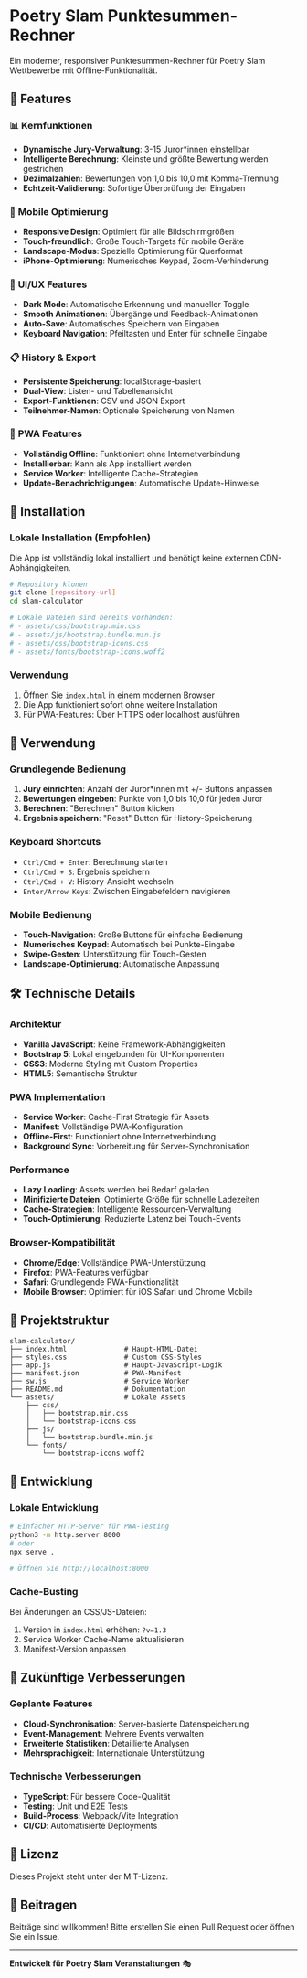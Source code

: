 # Poetry Slam Punktesummen-Rechner

Ein moderner, responsiver Punktesummen-Rechner für Poetry Slam Wettbewerbe mit Offline-Funktionalität.

## 🌟 Features

### 📊 **Kernfunktionen**
- **Dynamische Jury-Verwaltung**: 3-15 Juror*innen einstellbar
- **Intelligente Berechnung**: Kleinste und größte Bewertung werden gestrichen
- **Dezimalzahlen**: Bewertungen von 1,0 bis 10,0 mit Komma-Trennung
- **Echtzeit-Validierung**: Sofortige Überprüfung der Eingaben

### 📱 **Mobile Optimierung**
- **Responsive Design**: Optimiert für alle Bildschirmgrößen
- **Touch-freundlich**: Große Touch-Targets für mobile Geräte
- **Landscape-Modus**: Spezielle Optimierung für Querformat
- **iPhone-Optimierung**: Numerisches Keypad, Zoom-Verhinderung

### 🎨 **UI/UX Features**
- **Dark Mode**: Automatische Erkennung und manueller Toggle
- **Smooth Animationen**: Übergänge und Feedback-Animationen
- **Auto-Save**: Automatisches Speichern von Eingaben
- **Keyboard Navigation**: Pfeiltasten und Enter für schnelle Eingabe

### 📋 **History & Export**
- **Persistente Speicherung**: localStorage-basiert
- **Dual-View**: Listen- und Tabellenansicht
- **Export-Funktionen**: CSV und JSON Export
- **Teilnehmer-Namen**: Optionale Speicherung von Namen

### 🔧 **PWA Features**
- **Vollständig Offline**: Funktioniert ohne Internetverbindung
- **Installierbar**: Kann als App installiert werden
- **Service Worker**: Intelligente Cache-Strategien
- **Update-Benachrichtigungen**: Automatische Update-Hinweise

## 🚀 Installation

### **Lokale Installation (Empfohlen)**
Die App ist vollständig lokal installiert und benötigt keine externen CDN-Abhängigkeiten.

```bash
# Repository klonen
git clone [repository-url]
cd slam-calculator

# Lokale Dateien sind bereits vorhanden:
# - assets/css/bootstrap.min.css
# - assets/js/bootstrap.bundle.min.js  
# - assets/css/bootstrap-icons.css
# - assets/fonts/bootstrap-icons.woff2
```

### **Verwendung**
1. Öffnen Sie `index.html` in einem modernen Browser
2. Die App funktioniert sofort ohne weitere Installation
3. Für PWA-Features: Über HTTPS oder localhost ausführen

## 📖 Verwendung

### **Grundlegende Bedienung**
1. **Jury einrichten**: Anzahl der Juror*innen mit +/- Buttons anpassen
2. **Bewertungen eingeben**: Punkte von 1,0 bis 10,0 für jeden Juror
3. **Berechnen**: "Berechnen" Button klicken
4. **Ergebnis speichern**: "Reset" Button für History-Speicherung

### **Keyboard Shortcuts**
- `Ctrl/Cmd + Enter`: Berechnung starten
- `Ctrl/Cmd + S`: Ergebnis speichern
- `Ctrl/Cmd + V`: History-Ansicht wechseln
- `Enter/Arrow Keys`: Zwischen Eingabefeldern navigieren

### **Mobile Bedienung**
- **Touch-Navigation**: Große Buttons für einfache Bedienung
- **Numerisches Keypad**: Automatisch bei Punkte-Eingabe
- **Swipe-Gesten**: Unterstützung für Touch-Gesten
- **Landscape-Optimierung**: Automatische Anpassung

## 🛠 Technische Details

### **Architektur**
- **Vanilla JavaScript**: Keine Framework-Abhängigkeiten
- **Bootstrap 5**: Lokal eingebunden für UI-Komponenten
- **CSS3**: Moderne Styling mit Custom Properties
- **HTML5**: Semantische Struktur

### **PWA Implementation**
- **Service Worker**: Cache-First Strategie für Assets
- **Manifest**: Vollständige PWA-Konfiguration
- **Offline-First**: Funktioniert ohne Internetverbindung
- **Background Sync**: Vorbereitung für Server-Synchronisation

### **Performance**
- **Lazy Loading**: Assets werden bei Bedarf geladen
- **Minifizierte Dateien**: Optimierte Größe für schnelle Ladezeiten
- **Cache-Strategien**: Intelligente Ressourcen-Verwaltung
- **Touch-Optimierung**: Reduzierte Latenz bei Touch-Events

### **Browser-Kompatibilität**
- **Chrome/Edge**: Vollständige PWA-Unterstützung
- **Firefox**: PWA-Features verfügbar
- **Safari**: Grundlegende PWA-Funktionalität
- **Mobile Browser**: Optimiert für iOS Safari und Chrome Mobile

## 📁 Projektstruktur

```
slam-calculator/
├── index.html              # Haupt-HTML-Datei
├── styles.css              # Custom CSS-Styles
├── app.js                  # Haupt-JavaScript-Logik
├── manifest.json           # PWA-Manifest
├── sw.js                   # Service Worker
├── README.md               # Dokumentation
└── assets/                 # Lokale Assets
    ├── css/
    │   ├── bootstrap.min.css
    │   └── bootstrap-icons.css
    ├── js/
    │   └── bootstrap.bundle.min.js
    └── fonts/
        └── bootstrap-icons.woff2
```

## 🔧 Entwicklung

### **Lokale Entwicklung**
```bash
# Einfacher HTTP-Server für PWA-Testing
python3 -m http.server 8000
# oder
npx serve .

# Öffnen Sie http://localhost:8000
```

### **Cache-Busting**
Bei Änderungen an CSS/JS-Dateien:
1. Version in `index.html` erhöhen: `?v=1.3`
2. Service Worker Cache-Name aktualisieren
3. Manifest-Version anpassen

## 🎯 Zukünftige Verbesserungen

### **Geplante Features**
- **Cloud-Synchronisation**: Server-basierte Datenspeicherung
- **Event-Management**: Mehrere Events verwalten
- **Erweiterte Statistiken**: Detaillierte Analysen
- **Mehrsprachigkeit**: Internationale Unterstützung

### **Technische Verbesserungen**
- **TypeScript**: Für bessere Code-Qualität
- **Testing**: Unit und E2E Tests
- **Build-Process**: Webpack/Vite Integration
- **CI/CD**: Automatisierte Deployments

## 📄 Lizenz

Dieses Projekt steht unter der MIT-Lizenz.

## 🤝 Beitragen

Beiträge sind willkommen! Bitte erstellen Sie einen Pull Request oder öffnen Sie ein Issue.

---

**Entwickelt für Poetry Slam Veranstaltungen** 🎭
